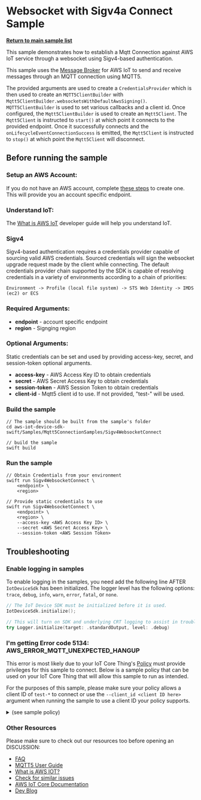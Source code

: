 # Websocket with Sigv4a Connect Sample

[**Return to main sample list**](../../README.md)

This sample demonstrates how to establish a Mqtt Connection against AWS IoT service through a websocket using Sigv4-based authentication. 

This sample uses the
[Message Broker](https://docs.aws.amazon.com/iot/latest/developerguide/iot-message-broker.html)
for AWS IoT to send and receive messages through an MQTT connection using MQTT5.

The provided arguments are used to create a `CredentialsProvider` which is then used to create an `MQTT5ClientBuilder` with `Mqtt5ClientBuilder.websocketsWithDefaultAwsSigning()`. `MQTT5ClientBuilder` is used to set various callbacks and a client id. Once configured, the `Mqtt5ClientBuilder` is used to create an `Mqtt5Client`. The `Mqtt5Client` is instructed to `start()` at which point it connects to the provided endpoint. Once it successfully connects and the `onLifecycleEventConnectionSuccess` is emitted, the `Mqtt5Client` is instructed to `stop()` at which point the `Mqtt5Client` will disconnect.

## Before running the sample

### Setup an AWS Account:
If you do not have an AWS account, complete [these steps](https://docs.aws.amazon.com/iot/latest/developerguide/setting-up.html) to create one. This will provide you an account specific endpoint.

### Understand IoT:
The [What is AWS IoT](https://docs.aws.amazon.com/iot/latest/developerguide/what-is-aws-iot.html) developer guide will help you understand IoT.

### Sigv4
Sigv4-based authentication requires a credentials provider capable of sourcing valid AWS credentials. Sourced credentials will sign the websocket upgrade request made by the client while connecting. The default credentials provider chain supported by the SDK is capable of resolving credentials in a variety of environments according to a chain of priorities:
```
Environment -> Profile (local file system) -> STS Web Identity -> IMDS (ec2) or ECS
```
### Required Arguments:
* <b>endpoint</b> - account specific endpoint
* <b>region</b> - Signging region
### Optional Arguments:
<note>Static credentials can be set and used by providing access-key, secret, and session-token optional arguments. </note>
* <b>access-key</b> - AWS Access Key ID to obtain credentials
* <b>secret</b> - AWS Secret Access Key to obtain credentials
* <b>session-token</b> - AWS Session Token to obtain credentials
* <b>client-id</b> - Mqtt5 client id to use. If not provided, "test-<UUID>" will be used.

### Build the sample
```
// The sample should be built from the sample's folder
cd aws-iot-device-sdk-swift/Samples/Mqtt5ConnectionSamples/Sigv4WebsocketConnect

// build the sample
swift build
```
### Run the sample
```
// Obtain Credentials from your environment
swift run Sigv4WebsocketConnect \
    <endpoint> \
    <region>

// Provide static credentials to use
swift run Sigv4WebsocketConnect \
    <endpoint> \
    <region> \
    --access-key <AWS Access Key ID> \
    --secret <AWS Secret Access Key> \
    --session-token <AWS Session Token>
```

## Troubleshooting
### Enable logging in samples

To enable logging in the samples, you need add the following line AFTER `IotDeviceSdk` has been initialized. The logger level has the following options: `trace`, `debug`, `info`, `warn`, `error`, `fatal`, or `none`.
```swift
// The IoT Device SDK must be initialized before it is used.
IotDeviceSdk.initialize();

// This will turn on SDK and underlying CRT logging to assist in troubleshooting.
try Logger.initialize(target: .standardOutput, level: .debug)
```
### I'm getting Error code 5134: AWS_ERROR_MQTT_UNEXPECTED_HANGUP
This error is most likely due to your IoT Core Thing's [Policy](https://docs.aws.amazon.com/iot/latest/developerguide/iot-policies.html) must provide privileges for this sample to connect. Below is a sample policy that can be used on your IoT Core Thing that will allow this sample to run as intended.

For the purposes of this sample, please make sure your policy allows a client ID of `test-*` to connect or use the `--client_id <client ID here>` argument when running the sample to use a client ID your policy supports.

<details>
<summary>(see sample policy)</summary>

```
{
  "Version": "2012-10-17",
  "Statement": [
    {
      "Effect": "Allow",
      "Action": [
        "iot:Connect"
      ],
      "Resource": [
        "arn:aws:iot:<b>region</b>:<b>account</b>:client/test-*"
      ]
    }
  ]
}
```

  Replace with the following with the data from your AWS account:
  * `<region>`: The AWS IoT Core region where you created your AWS IoT Core thing you wish to use with this sample. For example`us-east-1`.
  * `<account>`: Your AWS IoT Core account ID. This is the set of numbers in the top right next to your AWS account name whenusing the AWS IoT Core website.

  Note that in a real application, you may want to avoid the use of wildcards in your ClientID or use them selectively. Please follow best practices when working with AWS on production applications using the SDK.

</details>

### Other Resources
Please make sure to check out our resources too before opening an DISCUSSION:
* [FAQ](../../../Documentation/FAQ.md)
* [MQTT5 User Guide](../../../Documentation/MQTT5_Userguide.md)
* [What is AWS IOT?](https://docs.aws.amazon.com/iot/latest/developerguide/what-is-aws-iot.html)
* [Check for similar issues](https://github.com/aws/aws-iot-device-sdk-swift/issues)
* [AWS IoT Core Documentation](https://docs.aws.amazon.com/iot/)
* [Dev Blog](https://aws.amazon.com/blogs/?awsf.blog-master-iot=category-internet-of-things%23amazon-freertos%7Ccategory-internet-of-things%23aws-greengrass%7Ccategory-internet-of-things%23aws-iot-analytics%7Ccategory-internet-of-things%23aws-iot-button%7Ccategory-internet-of-things%23aws-iot-device-defender%7Ccategory-internet-of-things%23aws-iot-device-management%7Ccategory-internet-of-things%23aws-iot-platform)
